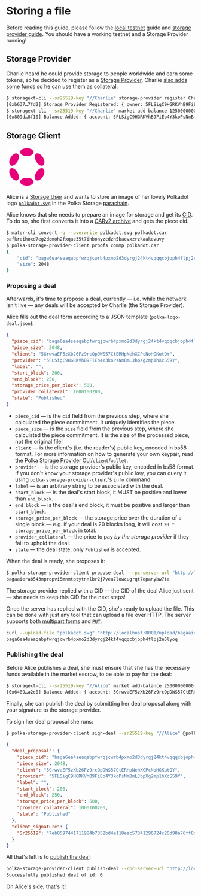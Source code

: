 # Storing a file

<div class="warning">
Before reading this guide, please follow the <a href="./local-testnet.md">local testnet</a> guide and <a href="./storage-provider.md">storage provider guide</a>.
You should have a working testnet and a Storage Provider running!
</div>

## Storage Provider

Charlie heard he could provide storage to people worldwide and earn some tokens,
so he decided to register as a [Storage Provider](../glossary.md).
Charlie [also adds some funds](../architecture/pallets/market.md#add_balance) so he can use them as collateral.

```bash
$ storagext-cli --sr25519-key "//Charlie" storage-provider register Charlie
[0xb637…7fd2] Storage Provider Registered: { owner: 5FLSigC9HGRKVhB9FiEo4Y3koPsNmBmLJbpXg2mp1hXcS59Y, info: Storage Provider Info: { peer_id: 3ZAB4sc5BS, window_post_proof_type: StackedDRGWindow2KiBV1P1, sector_size: SectorSize::_2KiB, window_post_partition_sectors: 2 }, proving_period_start: 61 }
$ storagext-cli --sr25519-key "//Charlie" market add-balance 12500000000
[0x809d…8f10] Balance Added: { account: 5FLSigC9HGRKVhB9FiEo4Y3koPsNmBmLJbpXg2mp1hXcS59Y, amount: 12500000000 }
```

## Storage Client
<img class="right" src="../images/polkadot.svg" alt="The Polkadot logo" style="height: 100px; padding: 4px 8px 4px;">

Alice is a [Storage User](../glossary.md#storage-user) and wants to store an image of her lovely Polkadot logo [`polkadot.svg`](../images/polkadot.svg) in the Polka Storage [parachain](../glossary.md#parachain).

Alice knows that she needs to prepare an image for storage and get its [CID](https://github.com/multiformats/cid).
To do so, she first converts it into a [CARv2 archive](https://ipld.io/specs/transport/car/carv2/) and gets the piece cid.

```bash
$ mater-cli convert -q --overwrite polkadot.svg polkadot.car
bafkreihoxd7eg2domoh2fxqae35t7ihbonyzcdzh5baevxzrzkaakevuvy
$ polka-storage-provider-client proofs commp polkadot.car
{
	"cid": "baga6ea4seaqabpfwrqjcwrb4pxmo2d3dyrgj24kt4vqqqcbjoph4flpj2e5lyoq",
	"size": 2048
}
```


### Proposing a deal

Afterwards, it's time to propose a deal, currently — i.e. while the network isn't live —
any deals will be accepted by Charlie (the Storage Provider).

Alice fills out the deal form according to a JSON template (`polka-logo-deal.json`):
```json
{
  "piece_cid": "baga6ea4seaqabpfwrqjcwrb4pxmo2d3dyrgj24kt4vqqqcbjoph4flpj2e5lyoq",
  "piece_size": 2048,
  "client": "5GrwvaEF5zXb26Fz9rcQpDWS57CtERHpNehXCPcNoHGKutQY",
  "provider": "5FLSigC9HGRKVhB9FiEo4Y3koPsNmBmLJbpXg2mp1hXcS59Y",
  "label": "",
  "start_block": 200,
  "end_block": 250,
  "storage_price_per_block": 500,
  "provider_collateral": 1000100200,
  "state": "Published"
}
```

* `piece_cid` — is the `cid` field from the previous step, where she calculated the piece commitment. It uniquely identifies the piece.
* `piece_size` — is the `size` field from the previous step, where she calculated the piece commitment. It is the size of the processed piece, not the original file!
* `client` — is the client's (i.e. the reader's) public key, encoded in bs58 format.
  For more information on how to generate your own keypair, read the [Polka Storage Provider CLI/`client`/`wallet`](../storage-provider-cli/client/wallet.md).
* `provider` — is the storage provider's public key, encoded in bs58 format.
  If you don't know your storage provider's public key, you can query it using `polka-storage-provider-client`'s `info` command.
* `label` — is an arbitrary string to be associated with the deal.
* `start_block` — is the deal's start block, it MUST be positive and lower than `end_block`.
* `end_block` — is the deal's end block, it must be positive and larger than `start_block`.
* `storage_price_per_block` — the storage price over the duration of a single block — e.g. if your deal is 20 blocks long, it will cost `20 * storage_price_per_block` in total.
* `provider_collateral` — the price to pay *by the storage provider* if they fail to uphold the deal.
* `state` — the deal state, only `Published` is accepted.

When the deal is ready, she proposes it:

```bash
$ polka-storage-provider-client propose-deal --rpc-server-url "http://localhost:8000" "@polka-logo-deal.json"
bagaaierab543mpropvi5mnmtptytnnlbr2j7vea7lowcugrqt7epanybw7ta
```

The storage provider replied with a CID — the CID of the deal Alice just sent — she needs to keep this CID for the next steps!

Once the server has replied with the CID, she's ready to upload the file.
This can be done with just any tool that can upload a file over HTTP.
The server supports both [multipart forms](https://curl.se/docs/httpscripting.html#file-upload-post) and [`PUT`](https://curl.se/docs/httpscripting.html#put).

```bash
curl --upload-file "polkadot.svg" "http://localhost:8001/upload/bagaaierab543mpropvi5mnmtptytnnlbr2j7vea7lowcugrqt7epanybw7ta"
baga6ea4seaqabpfwrqjcwrb4pxmo2d3dyrgj24kt4vqqqcbjoph4flpj2e5lyoq
```

### Publishing the deal

Before Alice publishes a deal, she must ensure that she has the necessary funds available in the market escrow, to be able to pay for the deal:

```bash
$ storagext-cli --sr25519-key "//Alice" market add-balance 25000000000
[0x6489…a2c0] Balance Added: { account: 5GrwvaEF5zXb26Fz9rcQpDWS57CtERHpNehXCPcNoHGKutQY, amount: 25000000000 }
```

Finally, she can publish the deal by submitting her deal proposal along with your signature to the storage provider.

To sign her deal proposal she runs:

```bash
$ polka-storage-provider-client sign-deal --sr25519-key "//Alice" @polka-logo-deal.json
```

```json
{
  "deal_proposal": {
    "piece_cid": "baga6ea4seaqabpfwrqjcwrb4pxmo2d3dyrgj24kt4vqqqcbjoph4flpj2e5lyoq",
    "piece_size": 2048,
    "client": "5GrwvaEF5zXb26Fz9rcQpDWS57CtERHpNehXCPcNoHGKutQY",
    "provider": "5FLSigC9HGRKVhB9FiEo4Y3koPsNmBmLJbpXg2mp1hXcS59Y",
    "label": "",
    "start_block": 200,
    "end_block": 250,
    "storage_price_per_block": 500,
    "provider_collateral": 1000100200,
    "state": "Published"
  },
  "client_signature": {
    "Sr25519": "7eb8597441711984b7352bd4a118eac57341296724c20d98a76ff8d01ee64038f6a9881e492a98c3a190e7b600a8313d72e9f0edacb3e6df6b0b4507dabb9580"
  }
}

```

All that's left is to [publish the deal](../storage-provider-cli/client/index.md#publish-deal):

```bash
polka-storage-provider-client publish-deal --rpc-server-url "http://localhost:8000" @signed-logo-deal.json
Successfully published deal of id: 0
```

On Alice's side, that's it!
